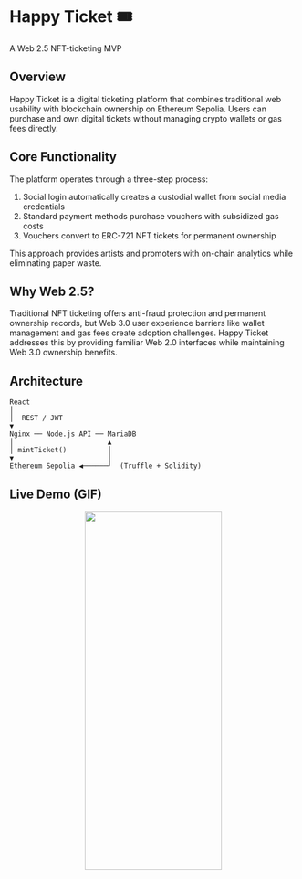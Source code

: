 # Happy Ticket 🎟️  
A Web 2.5 NFT-ticketing MVP

## Overview
Happy Ticket is a digital ticketing platform that combines traditional web usability with blockchain ownership on Ethereum Sepolia. 
Users can purchase and own digital tickets without managing crypto wallets or gas fees directly.

## Core Functionality
The platform operates through a three-step process:
1. Social login automatically creates a custodial wallet from social media credentials
2. Standard payment methods purchase vouchers with subsidized gas costs
3. Vouchers convert to ERC-721 NFT tickets for permanent ownership

This approach provides artists and promoters with on-chain analytics while eliminating paper waste.

## Why Web 2.5?
Traditional NFT ticketing offers anti-fraud protection and permanent ownership records, but Web 3.0 user experience barriers like wallet management and gas fees create adoption challenges. 
Happy Ticket addresses this by providing familiar Web 2.0 interfaces while maintaining Web 3.0 ownership benefits.

## Architecture
```text
React
│
│  REST / JWT
▼
Nginx ── Node.js API ── MariaDB
│                       ▲
│ mintTicket()          │
▼                       │
Ethereum Sepolia ◀──────┘  (Truffle + Solidity)
```

## Live Demo (GIF)

<p align="center">
<img src="https://github.com/bstream0138/likelion_0x02_ticket/assets/95029317/c9401718-0026-405c-bd41-2b8599e1268c" width="240" height="628">
</p>

